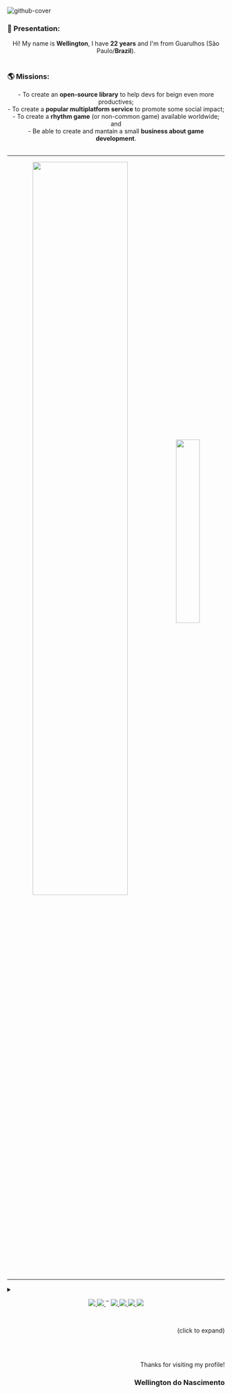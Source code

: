 ![github-cover](https://user-images.githubusercontent.com/42657376/170435956-b3f24ed5-50c9-4bbb-88f8-9b5c06b8cc57.png)



<h3>👋 Presentation:</small></h3>
<p align="center">Hi! My name is <b>Wellington</b>, I have <b>22 years</b> and I'm from Guarulhos (São Paulo/<b>Brazil</b>).<br><br></p>
<h3>🌎 Missions:</small></h3>
<p align="center">
	- To create an <b>open-source library</b> to help devs for beign even more productives;<br>
	- To create a <b>popular multiplatform service</b> to promote some social impact;<br>
	- To create a <b>rhythm game</b> (or non-common game) available worldwide; and<br>
	- Be able to create and mantain a small <b>business about game development</b>.<br><br>
</p>
<hr>
<!-- Tip: Any space or tab between link tags, will automatically create a unicode space. -->
<p align="center"><a><img align="center" src="https://github-readme-streak-stats.herokuapp.com/?user=Bryceed" width="66%" /></a><a align="center"><img align="center" src="https://github-readme-stats.vercel.app/api/top-langs/?username=Bryceed&locale=pt-br&hide_border=true&title_color=fb8c01" width="33%"/></a>
</p>
<hr>
<details>
	<summary>
	<p align="center">
	<a href="https://codepen.io/bryceed" title="CodePen" target="_blank" style="cursor: alias">
	  <img src="https://img.shields.io/badge/CODEPEN-000000?style=for-the-badge&logo=codepen" />
	<a/>
	<a href="https://linkedin.com/in/wellington-do-nascimento" title="LinkedIn" target="_blank" style="cursor: alias">
	  <img src="https://img.shields.io/badge/LinkedIn-0077B5?style=for-the-badge&logo=linkedin&logoColor=white" />
	<a/>
	‾ 
	<a href="https://discord.gg/kMpZKFyQmX" title="Discord Server" target="_blank" style="cursor: alias">
	  <img src="https://img.shields.io/badge/Discord-5562EA?style=for-the-badge&logo=discord&logoColor=white" />
	<a/><a href="https://m.me/wellingtvd" title="Messenger" target="_blank" style="cursor: alias">
	  <img src="https://img.shields.io/badge/Messenger-1877F2?style=for-the-badge&logo=messenger&logoColor=white" style="cursor: alias"/>
	<a/>
	<a href="https://api.whatsapp.com/?send=+5511942018873" title="WhatsApp" target="_blank" style="cursor: alias">
	  <img src="https://img.shields.io/badge/WhatsApp-25D366?style=for-the-badge&logo=whatsapp&logoColor=white" />
	<a/>
	<a href="mailto:welltvd+github@gmail.com" title="Gmail" target="_blank" style="cursor: alias">
	  <img src="https://img.shields.io/badge/Gmail-D14836?style=for-the-badge&logo=gmail&logoColor=white" />
	<a/></p><br>
<!--<h3>🖱️ Knowledge:</small></h3>
<details><summary>Languages</summary><br>
	<p>- Portuguese (Brazil): <b>Native</b></p>
	<p>- English: <b>Advanced</b> - CEF Test: C1 Level / TOEFL iBT: 100 points.</p>
	<p>- Español: <b>Intermediate</b> - Lengalia CEF Test: B1 Level</p>
</details>
<details><summary>Programming Skills</summary><br>
	<p><i>*Ordered by: Initial learning year ⬆</i></p>
	<blockquote>
		<h3><code>2011</code></h3>
		<p><b>HTML</b> | ██████████</p>
	</blockquote>
	<blockquote>
		<h3><code>2012</code></h3>
		<p><b>CSS</b> | █████████▒</p>
		<p><b>JS</b> | ██████▓░░░</p>
	</blockquote>
	<blockquote>
		<h3><code>2013</code></h3>
		<p><b>jQuery/AJAX</b> | ████▒░░░░░</p>
		<p><b>PHP</b> | ████████▒░</p>
		<p><b>MySQL</b> | █████░░░░░</p>
	</blockquote>
		<p><code>...to be completed (I prefer to not insert a lang/tec with some doubt about the year). Please, check it later.</code></p>
	<blockquote>
		<h3><code>2018</code></h3>
		<p><b>Node.js</b> | █████░░░░░</p>
	</blockquote>
	<blockquote>
		<h3><code>2019</code></h3>
		<p><b>C# (for Unity3D)</b> | ███░░░░░░░</p>
	</blockquote>
	<blockquote>
		<h3><code>2020</code></h3>
		<p><b>Python</b> | ███░░░░░░░</p>
	</blockquote>
	<blockquote>
		<h3><code>2021</code></h3>
		<p><b>Java</b> | █░░░░░░░░░</p>
	</blockquote>
	<blockquote>
		<h3><code>2021</code></h3>
		<p><b>React</b> | █▒░░░░░░░░</p>
		<p><b>React Native</b> | ▓░░░░░░░░░</p>
		<p><b>Nuxt3</b> | ███▒░░░░░░</p>
		<p><b>Vue</b> | █▒░░░░░░░░</p>
	</blockquote>
</details>-->
<p align="right">(click to expand)</p></summary>
  
  #### Streaming & Games 👾
  <a href="https://youtube.com/rydermais" title="YouTube" target="_blank" style="cursor: alias">
    <img src="https://img.shields.io/badge/YouTube-FF0000?style=for-the-badge&logo=youtube&logoColor=white" />
  <a/>
  <a href="https://twitch.tv/Bryceed">
    <img src="https://img.shields.io/badge/Twitch-9146FF?style=for-the-badge&logo=twitch&logoColor=white" />
  <a/>
  <a href="https://account.xbox.com/pt-br/profile?gamertag=BryceedBR" title="Xbox" target="_blank" style="cursor: alias">
    <img src="https://img.shields.io/badge/Xbox-107C10?style=for-the-badge&logo=xbox&logoColor=white" />
  <a/>
  <a href="https://steamcommunity.com/id/Bryceed" title="Xbox" target="_blank" style="cursor: alias">
    <img src="https://img.shields.io/badge/Steam-000000?style=for-the-badge&logo=steam&logoColor=white" />
  <a/>
<br>
    
#### Social 👩‍👧‍👦
    
  <a href="https://web.telegram.org/z/#789099334" title="Telegram" target="_blank" style="cursor: alias">
    <img src="https://img.shields.io/badge/Telegram-2CA5E0?style=for-the-badge&logo=telegram&logoColor=white" />
  <a/>
  <a href="https://twitter.com/welltvd" title="Telegram" target="_blank" style="cursor: alias">
    <img src="https://img.shields.io/badge/Twitter-1DA1F2?style=for-the-badge&logo=twitter&logoColor=white" />
  <a/>
  <a href="https://www.instagram.com/bryceed/" title="Instagram" target="_blank" style="cursor: alias">
    <img src="https://img.shields.io/badge/Instagram-E4405F?style=for-the-badge&logo=instagram&logoColor=white" />
  <a/>

#### Music 🎵
    
  <a href="https://open.spotify.com/user/welltvd?si=90cc578856814051" title="Spotify" target="_blank" style="cursor: alias">
    <img src="https://img.shields.io/badge/Spotify-1ED760?&style=for-the-badge&logo=spotify&logoColor=white" />
  <a/>
  <a href="https://www.deezer.com/br/profile/2789474802" title="Deezer" target="_blank" style="cursor: alias">
    <img src="https://img.shields.io/badge/Deezer-142473?style=for-the-badge&logo=deezer&logoColor=white" />
  <a/>
  <a href="https://music.youtube.com/channel/UCyi4MjN0PrNMIa8MMOve8lg" title="YouTube Music" target="_blank" style="cursor: alias">
    <img src="https://img.shields.io/badge/YouTube_Music-FF0000?style=for-the-badge&logo=youtube-music&logoColor=white" />
  <a/>
  <a href="https://soundcloud.com/welltvd" title="SoundCloud" target="_blank" style="cursor: alias">
    <img src="https://img.shields.io/badge/SoundCloud-FF3300?style=for-the-badge&logo=soundcloud&logoColor=white" />
  <a/>
    
#### Donations 💰
  <a href="https://www.paypal.com/donate?hosted_button_id=AEHKSHS58VBKU" title="PayPal" target="_blank" style="cursor: alias">
    <img src="https://img.shields.io/badge/PayPal-00457C?style=for-the-badge&logo=paypal&logoColor=white" />
  <a/>
  <a href="https://www.coinpayments.net/index.php?cmd=_pos&reset=1&merchant=bee837c2a94b098b386accbde8943cc3&item_name=Order+Payment&currency=BRL&allow_currency=1" title="CoinPayments" target="_blank" style="cursor: alias">
	  <img src="https://img.shields.io/badge/CoinPayments-POS-F7931A?style=for-the-badge&logo=BITCOIN" />
  </a>
</details>

<p align="right"><br><br>Thanks for visiting my profile!
<h3 align="right">Wellington do Nascimento</h3></p>
